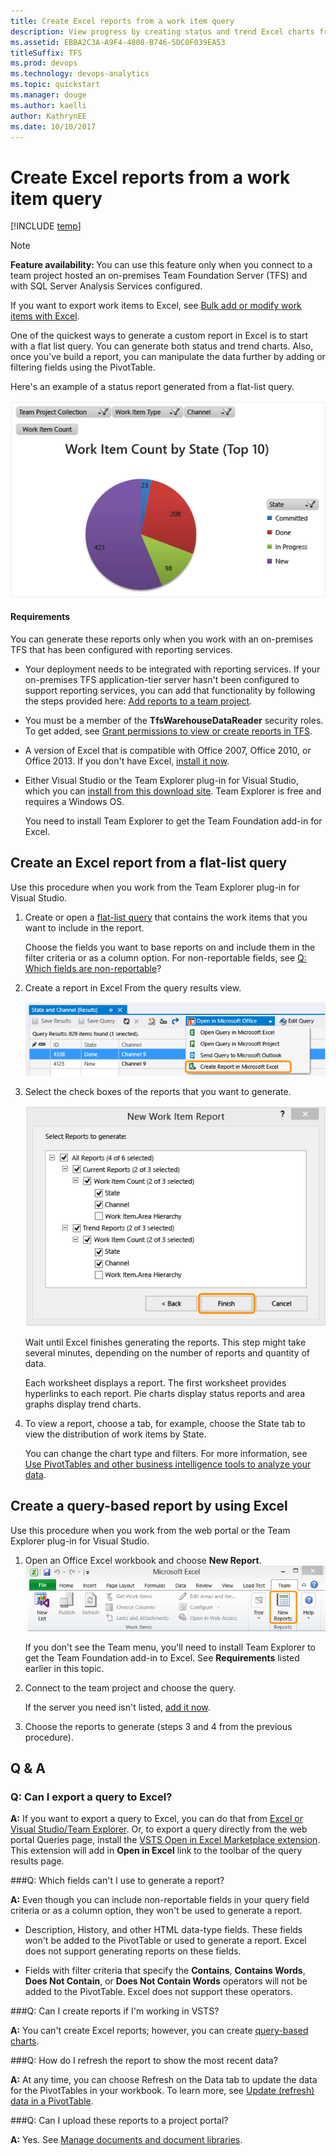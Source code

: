 ```yaml
---
title: Create Excel reports from a work item query  
description: View progress by creating status and trend Excel charts from a flat list query when connecting to a team project on Team Foundation Server    
ms.assetid: EBBA2C3A-A9F4-4808-B746-5DC0F039EA53  
titleSuffix: TFS
ms.prod: devops
ms.technology: devops-analytics
ms.topic: quickstart
ms.manager: douge
ms.author: kaelli
author: KathrynEE
ms.date: 10/10/2017
---
```


# Create Excel reports from a work item query  

[!INCLUDE [temp](../_shared/tfs-sharepoint-version.md)]

>[!NOTE]  
><b>Feature availability: </b>You can use this feature only when you connect to a team project hosted an on-premises Team Foundation Server (TFS) and with SQL Server Analysis Services configured. 
> 
>If you want to export work items to Excel, see [Bulk add or modify work items with Excel](../../boards/backlogs/office/bulk-add-modify-work-items-excel.md).

One of the quickest ways to generate a custom report in Excel is to start with a flat list query. You can generate both status and trend charts. Also, once you've build a report, you can manipulate the data further by adding or filtering fields using the PivotTable.  

Here's an example of a status report generated from a flat-list query.  

![Excel State pie chart report](_img/IC733832.png)   


#### Requirements 
You can generate these reports only when you work with an on-premises TFS that has been configured with reporting services. 

* Your deployment needs to be integrated with reporting services. If your on-premises TFS application-tier server hasn't been configured to support reporting services, you can add that functionality by following the steps provided here: [Add reports to a team project](../admin/add-reports-to-a-team-project.md). 


* You must be a member of the **TfsWarehouseDataReader** security roles. To get added, see [Grant permissions to view or create reports in TFS](../admin/grant-permissions-to-reports.md).

* A version of Excel that is compatible with Office 2007, Office 2010, or Office 2013. If you don't have Excel, [install it now](http://office.microsoft.com/excel/). 

* Either Visual Studio or the Team Explorer plug-in for Visual Studio, which you can [install from this download site](https://visualstudio.microsoft.com/downloads/download-visual-studio-vs). Team Explorer is free and requires a Windows OS.

   You need to install Team Explorer to get the Team Foundation add-in for Excel. 

## Create an Excel report from a flat-list query
 
Use this procedure when you work from the Team Explorer plug-in for Visual Studio. 

1. Create or open a [flat-list query](../../boards/queries/using-queries.md#flat-list-query) that contains the work items that you want to include in the report.

   Choose the fields you want to base reports on and include them in the filter criteria or as a column option. For non-reportable fields, see [Q: Which fields are non-reportable](#which_fields_are_non_reportable)?

2. Create a report in Excel From the query results view.

   ![Create Report in Microsoft Excel](_img/IC730317.png)

3. Select the check boxes of the reports that you want to generate.

   ![Expanded nodes, New Work Item Report dialog box](_img/IC730318.png)

   Wait until Excel finishes generating the reports. This step might take several minutes, depending on the number of reports and quantity of data.

   Each worksheet displays a report. The first worksheet provides hyperlinks to each report. Pie charts display status reports and area graphs display trend charts. 

4. To view a report, choose a tab, for example, choose the State tab to view the distribution of work items by State. 

   You can change the chart type and filters. For more information, see [Use PivotTables and other business intelligence tools to analyze your data](http://office.microsoft.com/excel-help/use-pivottables-and-other-business-intelligence-tools-to-analyze-your-data-HA104042322.aspx?CTT=1). 

## Create a query-based report by using Excel

Use this procedure when you work from the web portal or the Team Explorer plug-in for Visual Studio. 

1. Open an Office Excel workbook and choose **New Report**.  
   ![New Report (Team menu selection)](_img/IC733833.png)  

   If you don't see the Team menu, you'll need to install Team Explorer to get the Team Foundation add-in to Excel. See **Requirements** listed earlier in this topic.   

2. Connect to the team project and choose the query.   

   If the server you need isn't listed, [add it now](../../organizations/projects/connect-to-projects.md).  

3. Choose the reports to generate (steps 3 and 4 from the previous procedure).  

## Q & A
<!-- BEGINSECTION class="md-qanda" -->



### Q: Can I export a query to Excel? 

**A:** If you want to export a query to Excel, you can do that from [Excel or Visual Studio/Team Explorer](../../boards/backlogs/office/bulk-add-modify-work-items-excel.md). Or, to export a query directly from the web portal Queries page, install the [VSTS Open in Excel Marketplace extension](https://marketplace.visualstudio.com/items?itemName=blueprint.vsts-open-work-items-in-excel). This extension will add in **Open in Excel** link to the toolbar of the query results page.


<a id="which_fields_are_non_reportable"></a>
###Q: Which fields can't I use to generate a report?
 
   **A:** Even though you can include non-reportable fields in your query field criteria or as a column option, they won't be used to generate a report. 

   * Description, History, and other HTML data-type fields. These fields won't be added to the PivotTable or used to generate a report. Excel does not support generating reports on these fields.

   * Fields with filter criteria that specify the **Contains**, **Contains Words**, **Does Not Contain**, or **Does Not Contain Words** operators will not be added to the PivotTable. Excel does not support these operators.

###Q: Can I create reports if I'm working in VSTS?
 
   **A:** You can't create Excel reports; however, you can create [query-based charts](../charts.md). 

###Q: How do I refresh the report to show the most recent data?

   **A:** At any time, you can choose Refresh on the Data tab to update the data for the PivotTables in your workbook. To learn more, see [Update (refresh) data in a PivotTable](http://office.microsoft.com/excel-help/update-refresh-data-in-a-pivottable-HA102840043.aspx?CTT=1).

###Q: Can I upload these reports to a project portal?

   **A:** Yes. See [Manage documents and document libraries](../sharepoint-dashboards/manage-documents-and-document-libraries.md).

<!-- ENDSECTION -->

